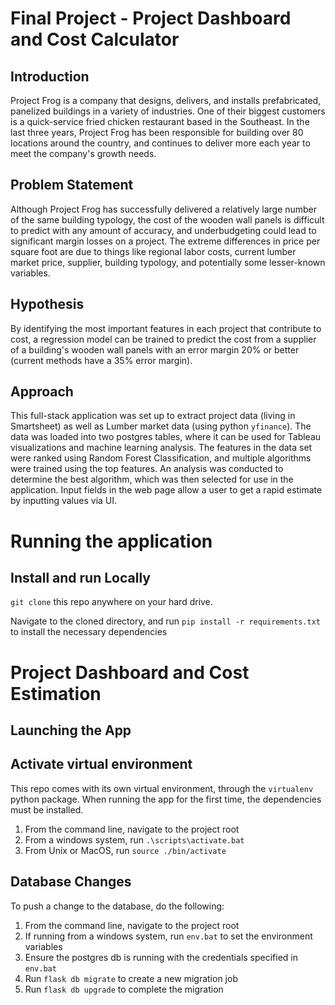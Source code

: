 
# Final Project - Project Dashboard and Cost Calculator
## Introduction
Project Frog is a company that designs, delivers, and installs prefabricated, panelized buildings in a variety of industries.  One of their biggest customers is a quick-service fried chicken restaurant based in the Southeast.  In the last three years, Project Frog has been responsible for building over 80 locations around the country, and continues to deliver more each year to meet the company's growth needs.
## Problem Statement
Although Project Frog has successfully delivered a relatively large number of the same building typology, the cost of the wooden wall panels is difficult to predict with any amount of accuracy, and underbudgeting could lead to significant margin losses on a project.  The extreme differences in price per square foot are due to things like regional labor costs, current lumber market price, supplier, building typology, and potentially some lesser-known variables.
## Hypothesis
By identifying the most important features in each project that contribute to cost, a regression model can be trained to predict the cost from a supplier of a building's wooden wall panels with an error margin 20% or better (current methods have a 35% error margin).
## Approach
This full-stack application was set up to extract project data (living in Smartsheet) as well as Lumber market data (using python `yfinance`).  The data was loaded into two postgres tables, where it can be used for Tableau visualizations and machine learning analysis.  The features in the data set were ranked using Random Forest Classification, and multiple algorithms were trained using the top features.  An analysis was conducted to determine the best algorithm, which was then selected for use in the application.  Input fields in the web page allow a user to get a rapid estimate by inputting values via UI.

# Running the application
## Install and run Locally

`git clone` this repo anywhere on your hard drive.

Navigate to the cloned directory, and run `pip install -r requirements.txt` to install the necessary dependencies

# Project Dashboard and Cost Estimation
## Launching the App

## Activate virtual environment
This repo comes with its own virtual environment, through the `virtualenv` python package. When running the app for the first time, the dependencies must be installed. 

1. From the command line, navigate to the project root
2. From a windows system, run `.\scripts\activate.bat`
3. From Unix or MacOS, run `source ./bin/activate`

## Database Changes
To push a change to the database, do the following:

1. From the command line, navigate to the project root
2. If running from a windows system, run `env.bat` to set the environment variables
3. Ensure the postgres db is running with the credentials specified in `env.bat`
4. Run `flask db migrate` to create a new migration job
5. Run `flask db upgrade` to complete the migration
